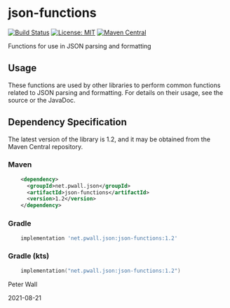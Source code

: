 # json-functions

[![Build Status](https://travis-ci.com/pwall567/json-functions.svg?branch=main)](https://travis-ci.com/pwall567/json-functions)
[![License: MIT](https://img.shields.io/badge/License-MIT-yellow.svg)](https://opensource.org/licenses/MIT)
[![Maven Central](https://img.shields.io/maven-central/v/net.pwall.json/json-functions?label=Maven%20Central)](https://search.maven.org/search?q=g:%22net.pwall.json%22%20AND%20a:%22json-functions%22)

Functions for use in JSON parsing and formatting

## Usage

These functions are used by other libraries to perform common functions related to JSON parsing and formatting.
For details on their usage, see the source or the JavaDoc.

## Dependency Specification

The latest version of the library is 1.2, and it may be obtained from the Maven Central repository.

### Maven
```xml
    <dependency>
      <groupId>net.pwall.json</groupId>
      <artifactId>json-functions</artifactId>
      <version>1.2</version>
    </dependency>
```
### Gradle
```groovy
    implementation 'net.pwall.json:json-functions:1.2'
```
### Gradle (kts)
```kotlin
    implementation("net.pwall.json:json-functions:1.2")
```

Peter Wall

2021-08-21
